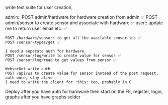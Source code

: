 write test suite for user creation, 

admin::
    POST admin/hardware for hardware creation from admin ✅
    POST admin/sensor to create sensor and associate with hardware ✅ 
user:: 
    update me to return user email etc.  ✅

    POST /hardware/sensors to get all the available sensor ids ✅
    POST /sensor-types/get ✅

    I need a seperate auth for hardware
    POST /sensor/log/write to create value for sensor ✅
    POST /sensor/log/read to get values from sensor ✅

    Websocket write auth 
    POST /api/ws to create value for sensor instead of the post request, auth once, stay alive
    I need to write the client for :this: too, probably in C 
     
Deploy after you have auth for hardware
then start on the FE, register, login, graphs
after you have graphs solder

